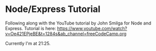 # Node/Express Tutorial

Following along with the YouTube tutorial by John Smilga for Node and Express. Tutorial is here: https://www.youtube.com/watch?v=Oe421EPjeBE&t=1284s&ab_channel=freeCodeCamp.org

Currently I'm at 21:25. 